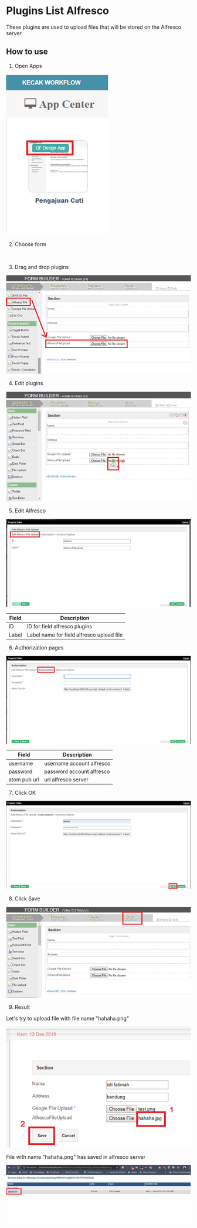 # Plugins List Alfresco

These plugins are used to upload files that will be stored on the Alfresco server.

## How to use

1. Open Apps

<img src="https://raw.githubusercontent.com/kinnara-digital-studio/kecak-workflow/master/docs/assets/crud_openApps.png" alt="" />


2. Choose form
 
<img src="https://raw.githubusercontent.com/kinnara-digital-studio/kecak-workflow/master/docs/assets/.png" alt="" />


3. Drag and drop plugins

<img src="https://raw.githubusercontent.com/kinnara-digital-studio/kecak-workflow/master/docs/assets/alfresco_dragDrop.png" alt="" />


4. Edit plugins

<img src="https://raw.githubusercontent.com/kinnara-digital-studio/kecak-workflow/master/docs/assets/alfresco_editPlugis.png" alt="" />


5. Edit Alfresco

<img src="https://raw.githubusercontent.com/kinnara-digital-studio/kecak-workflow/master/docs/assets/alfresco_EditAlfresco.png" alt="" />

|Field|Description|
|-|-|
|ID|ID for field alfresco plugins|
|Label|Label name for field alfresco upload file|

6. Authorization pages

<img src="https://raw.githubusercontent.com/kinnara-digital-studio/kecak-workflow/master/docs/assets/alfresco_EditAlfrescoAuthorization.png" alt="" />


|Field|Description|
|-|-|
|username|username account alfresco|
|password|password account alfresco|
|atom pub url|url alfresco server|

7. Click OK

<img src="https://raw.githubusercontent.com/kinnara-digital-studio/kecak-workflow/master/docs/assets/alfresco_ok.png" alt="" />


8. Click Save

<img src="https://raw.githubusercontent.com/kinnara-digital-studio/kecak-workflow/master/docs/assets/alfresco_save.png" alt="" />


9. Result

Let's try to upload file with file name "hahaha.png"

<img src="https://raw.githubusercontent.com/kinnara-digital-studio/kecak-workflow/master/docs/assets/alfresco_testing.png" alt="" />

File with name "hahaha.png" has saved in alfresco server

<img src="https://raw.githubusercontent.com/kinnara-digital-studio/kecak-workflow/master/docs/assets/alfresco_result.png" alt="" />

